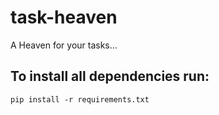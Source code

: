# task-heaven

A Heaven for your tasks...


## To install all dependencies run:
```
pip install -r requirements.txt
```